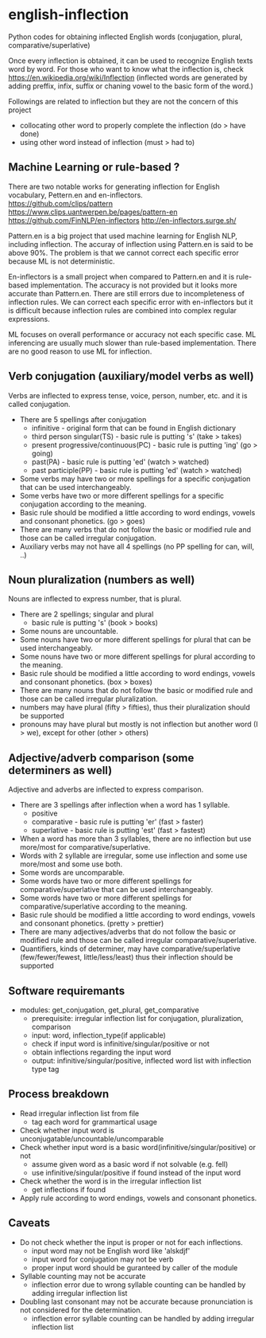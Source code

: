 # english-inflection
Python codes for obtaining inflected English words (conjugation, plural, comparative/superlative)

Once every inflection is obtained, it can be used to recognize English texts word by word.
For those who want to know what the inflection is, check https://en.wikipedia.org/wiki/Inflection
(inflected words are generated by adding preffix, infix, suffix or chaning vowel to the basic form of the word.)

Followings are related to inflection but they are not the concern of this project
* collocating other word to properly complete the inflection (do > have done)
* using other word instead of inflection (must > had to)

## Machine Learning or rule-based ?
There are two notable works for generating inflection for English vocabulary, Pettern.en and en-inflectors.\
https://github.com/clips/pattern https://www.clips.uantwerpen.be/pages/pattern-en \
https://github.com/FinNLP/en-inflectors http://en-inflectors.surge.sh/

Pattern.en is a big project that used machine learning for English NLP, including inflection. 
The accuray of inflection using Pattern.en is said to be above 90%. 
The problem is that we cannot correct each specific error because ML is not deterministic.

En-inflectors is a small project when compared to Pattern.en and it is rule-based implementation.
The accuracy is not provided but it looks more accurate than Pattern.en.
There are still errors due to incompleteness of inflection rules.
We can correct each specific error with en-inflectors but it is difficult because inflection rules are combined into complex regular expressions.

ML focuses on overall performance or accuracy not each specific case.
ML inferencing are usually much slower than rule-based implementation.
There are no good reason to use ML for inflection.

## Verb conjugation (auxiliary/model verbs as well)
Verbs are inflected to express tense, voice, person, number, etc. and it is called conjugation.
* There are 5 spellings after conjugation
  * infinitive - original form that can be found in English dictionary
  * third person singular(TS) - basic rule is putting 's' (take > takes)
  * present progressive/continuous(PC) - basic rule is putting 'ing' (go > going)
  * past(PA) - basic rule is putting 'ed' (watch > watched)
  * past participle(PP) - basic rule is putting 'ed' (watch > watched)
* Some verbs may have two or more spellings for a specific conjugation that can be used interchangeably.
* Some verbs have two or more different spellings for a specific conjugation according to the meaning.
* Basic rule should be modified a little according to word endings, vowels and consonant phonetics. (go > goes)
* There are many verbs that do not follow the basic or modified rule and those can be called irregular conjugation.
* Auxiliary verbs may not have all 4 spellings (no PP spelling for can, will, ..)

## Noun pluralization (numbers as well)
Nouns are inflected to express number, that is plural.
* There are 2 spellings; singular and plural
  * basic rule is putting 's' (book > books)
* Some nouns are uncountable.
* Some nouns have two or more different spellings for plural that can be used interchangeably.
* Some nouns have two or more different spellings for plural according to the meaning.
* Basic rule should be modified a little according to word endings, vowels and consonant phonetics. (box > boxes)
* There are many nouns that do not follow the basic or modified rule and those can be called irregular pluralization.
* numbers may have plural (fifty > fifties), thus their pluralization should be supported
* pronouns may have plural but mostly is not inflection but another word (I > we), except for other (other > others)

## Adjective/adverb comparison (some determiners as well)
Adjective and adverbs are inflected to express comparison.
* There are 3 spellings after inflection when a word has 1 syllable.
  * positive
  * comparative - basic rule is putting 'er' (fast > faster)
  * superlative - basic rule is putting 'est' (fast > fastest)
* When a word has more than 3 syllables, there are no inflection but use more/most for comparative/superlative.
* Words with 2 syllable are irregular, some use inflection and some use more/most and some use both.
* Some words are uncomparable.
* Some words have two or more different spellings for comparative/superlative that can be used interchangeably.
* Some words have two or more different spellings for comparative/superlative according to the meaning.
* Basic rule should be modified a little according to word endings, vowels and consonant phonetics. (pretty > prettier)
* There are many adjectives/adverbs that do not follow the basic or modified rule and those can be called irregular comparative/superlative.
* Quantifiers, kinds of determiner, may have comparative/superlative (few/fewer/fewest, little/less/least) thus their inflection should be supported

## Software requiremants
* modules: get_conjugation, get_plural, get_comparative
  * prerequisite: irregular inflection list for conjugation, pluralization, comparison
  * input: word, inflection_type(if applicable)
  * check if input word is infinitive/singular/positive or not
  * obtain inflections regarding the input word
  * output: infinitive/singular/positive, inflected word list with inflection type tag

## Process breakdown
* Read irregular inflection list from file
  * tag each word for grammartical usage
* Check whether input word is unconjugatable/uncountable/uncomparable
* Check whether input word is a basic word(infinitive/singular/positive) or not
  * assume given word as a basic word if not solvable (e.g. fell)
  * use infinitive/singular/positive if found instead of the input word
* Check whether the word is in the irregular inflection list
  * get inflections if found
* Apply rule according to word endings, vowels and consonant phonetics.

## Caveats
* Do not check whether the input is proper or not for each inflections.
  * input word may not be English word like 'alskdjf'
  * input word for conjugation may not be verb
  * proper input word should be guranteed by caller of the module
* Syllable counting may not be accurate
  * inflection error due to wrong syllable counting can be handled by adding irregular inflection list
* Doubling last consonant may not be accurate because pronunciation is not considered for the determination.
  * inflection error syllable counting can be handled by adding irregular inflection list
